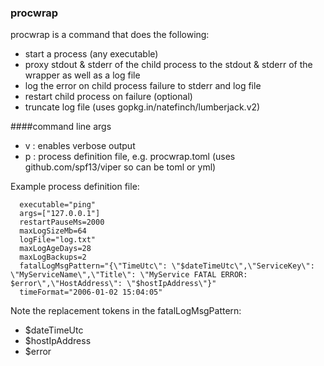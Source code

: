 ### procwrap

procwrap is a command that does the following:

- start a process (any executable)
- proxy stdout & stderr of the child process to the stdout & stderr of the wrapper as well as a log file
- log the error on child process failure to stderr and log file
- restart child process on failure (optional)
- truncate log file (uses gopkg.in/natefinch/lumberjack.v2)

####command line args

- v : enables verbose output 
- p : process definition file, e.g. procwrap.toml (uses github.com/spf13/viper so can be toml or yml)

Example process definition file:

```
  executable="ping"
  args=["127.0.0.1"]
  restartPauseMs=2000
  maxLogSizeMb=64
  logFile="log.txt"
  maxLogAgeDays=28
  maxLogBackups=2
  fatalLogMsgPattern="{\"TimeUtc\": \"$dateTimeUtc\",\"ServiceKey\": \"MyServiceName\",\"Title\": \"MyService FATAL ERROR: $error\",\"HostAddress\": \"$hostIpAddress\"}"
  timeFormat="2006-01-02 15:04:05"
  ```
  
Note the replacement tokens in the fatalLogMsgPattern:

- $dateTimeUtc
- $hostIpAddress
- $error


